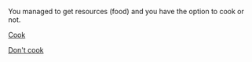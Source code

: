 You managed to get resources (food) and you have the option to cook or not.

[Cook](cook.md)

[Don't cook](no-cook.md)